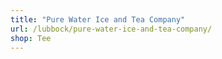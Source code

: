 ```yaml
---
title: "Pure Water Ice and Tea Company"
url: /lubbock/pure-water-ice-and-tea-company/
shop: Tee
---
```

